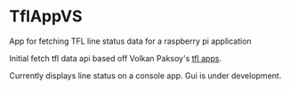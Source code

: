 # TflAppVS
App for fetching TFL line status data for a raspberry pi application

Initial fetch tfl data api based off Volkan Paksoy's [tfl apps](https://volkanpaksoy.com/archive/2015/11/13/playing-with-tfl-api-with-csharp-xamarin-and-swift/).

Currently displays line status on a console app.
Gui is under development.
